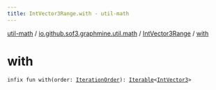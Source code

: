 ```yaml
---
title: IntVector3Range.with - util-math
---
```


[util-math](../../index.html) / [io.github.sof3.graphmine.util.math](../index.html) / [IntVector3Range](index.html) / [with](./with.html)

# with

`infix fun with(order: `[`IterationOrder`](-iteration-order/index.html)`): `[`Iterable`](https://kotlinlang.org/api/latest/jvm/stdlib/kotlin.collections/-iterable/index.html)`<`[`IntVector3`](../-int-vector3/index.html)`>`